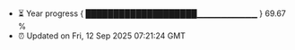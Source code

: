 - ⏳ Year progress { ████████████████████▁▁▁▁▁▁▁▁▁▁ } 69.67 %
- ⏰ Updated on Fri, 12 Sep 2025 07:21:24 GMT

